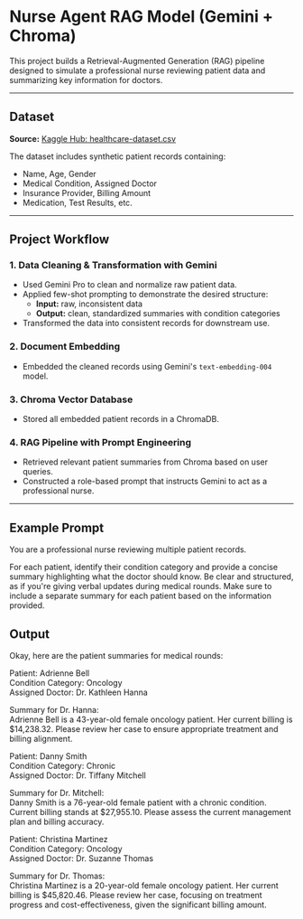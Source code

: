 # Nurse Agent RAG Model (Gemini + Chroma)

This project builds a Retrieval-Augmented Generation (RAG) pipeline designed to simulate a professional nurse reviewing patient data and summarizing key information for doctors.

---

## Dataset

**Source:** [Kaggle Hub: healthcare-dataset.csv](https://www.kaggle.com/datasets/prasad22/healthcare-dataset)

The dataset includes synthetic patient records containing:
- Name, Age, Gender  
- Medical Condition, Assigned Doctor  
- Insurance Provider, Billing Amount  
- Medication, Test Results, etc.

---

## Project Workflow

### 1. Data Cleaning & Transformation with Gemini
- Used Gemini Pro to clean and normalize raw patient data.
- Applied few-shot prompting to demonstrate the desired structure:
  - **Input:** raw, inconsistent data
  - **Output:** clean, standardized summaries with condition categories
- Transformed the data into consistent records for downstream use.

### 2. Document Embedding
- Embedded the cleaned records using Gemini's `text-embedding-004` model.

### 3. Chroma Vector Database
- Stored all embedded patient records in a ChromaDB.

### 4. RAG Pipeline with Prompt Engineering
- Retrieved relevant patient summaries from Chroma based on user queries.
- Constructed a role-based prompt that instructs Gemini to act as a professional nurse.

---

## Example Prompt


You are a professional nurse reviewing multiple patient records.

For each patient, identify their condition category and provide a concise summary highlighting what the doctor should know. 
Be clear and structured, as if you're giving verbal updates during medical rounds. 
Make sure to include a separate summary for each patient based on the information provided.

## Output

Okay, here are the patient summaries for medical rounds:

Patient: Adrienne Bell  
Condition Category: Oncology  
Assigned Doctor: Dr. Kathleen Hanna  

Summary for Dr. Hanna:  
Adrienne Bell is a 43-year-old female oncology patient. Her current billing is $14,238.32. Please review her case to ensure appropriate treatment and billing alignment.

Patient: Danny Smith  
Condition Category: Chronic  
Assigned Doctor: Dr. Tiffany Mitchell  

Summary for Dr. Mitchell:  
Danny Smith is a 76-year-old female patient with a chronic condition. Current billing stands at $27,955.10. Please assess the current management plan and billing accuracy.

Patient: Christina Martinez  
Condition Category: Oncology  
Assigned Doctor: Dr. Suzanne Thomas  

Summary for Dr. Thomas:  
Christina Martinez is a 20-year-old female oncology patient. Her current billing is $45,820.46. Please review her case, focusing on treatment progress and cost-effectiveness, given the significant billing amount.

